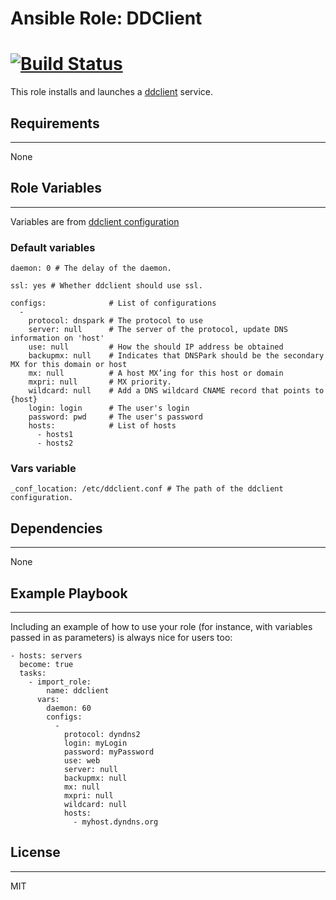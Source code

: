 # Ansible Role: DDClient
[![Build Status](https://travis-ci.com/mivek/ansible-role-ddclient.svg?token=Nxd1CoxuZDnwzK6Yq6sV&branch=master)](https://travis-ci.com/mivek/ansible-role-ddclient)
=========

This role installs and launches a [ddclient](https://ddclient.net/) service.

## Requirements
------------

None

## Role Variables
--------------
Variables are from [ddclient configuration](https://ddclient.net/usage.html#usage)

### Default variables

```(yaml)
daemon: 0 # The delay of the daemon.

ssl: yes # Whether ddclient should use ssl.

configs:              # List of configurations
  -
    protocol: dnspark # The protocol to use
    server: null      # The server of the protocol, update DNS information on 'host'
    use: null         # How the should IP address be obtained
    backupmx: null    # Indicates that DNSPark should be the secondary MX for this domain or host
    mx: null          # A host MX’ing for this host or domain
    mxpri: null       # MX priority.
    wildcard: null    # Add a DNS wildcard CNAME record that points to {host}
    login: login      # The user's login
    password: pwd     # The user's password
    hosts:            # List of hosts
      - hosts1
      - hosts2
```
### Vars variable

```(yaml)
_conf_location: /etc/ddclient.conf # The path of the ddclient configuration.
```

## Dependencies
------------

None

## Example Playbook
----------------

Including an example of how to use your role (for instance, with variables passed in as parameters) is always nice for users too:

    - hosts: servers
      become: true
      tasks:
        - import_role:
            name: ddclient
          vars:
            daemon: 60
            configs:
              - 
                protocol: dyndns2
                login: myLogin
                password: myPassword
                use: web
                server: null
                backupmx: null
                mx: null
                mxpri: null
                wildcard: null
                hosts: 
                  - myhost.dyndns.org
## License
-------

MIT



